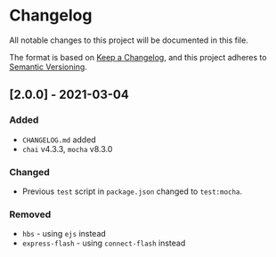 # Changelog
All notable changes to this project will be documented in this file.

The format is based on [Keep a Changelog](https://keepachangelog.com/en/1.0.0/), and this project adheres to [Semantic Versioning](https://semver.org/spec/v2.0.0.html).

## [2.0.0] - 2021-03-04
### Added
* ```CHANGELOG.md``` added
* ```chai``` v4.3.3, ```mocha``` v8.3.0

### Changed
* Previous `test` script in `package.json` changed to `test:mocha`.

### Removed
* ```hbs``` - using ```ejs``` instead
* ```express-flash``` - using ```connect-flash``` instead
